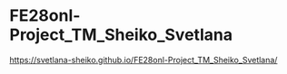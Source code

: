 # FE28onl-Project_TM_Sheiko_Svetlana
https://svetlana-sheiko.github.io/FE28onl-Project_TM_Sheiko_Svetlana/
